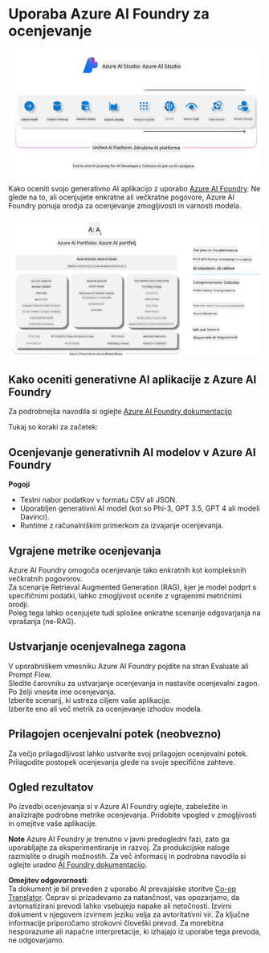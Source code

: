 <!--
CO_OP_TRANSLATOR_METADATA:
{
  "original_hash": "7b4235159486df4000e16b7b46ddfec3",
  "translation_date": "2025-07-16T22:34:20+00:00",
  "source_file": "md/01.Introduction/05/AIFoundry.md",
  "language_code": "sl"
}
-->
# **Uporaba Azure AI Foundry za ocenjevanje**

![aistudo](../../../../../translated_images/AIFoundry.9e0b513e999a1c5aa227e4c7028b5ff9a6cb712e6613c696705445ee4ca8f35d.sl.png)

Kako oceniti svojo generativno AI aplikacijo z uporabo [Azure AI Foundry](https://ai.azure.com?WT.mc_id=aiml-138114-kinfeylo). Ne glede na to, ali ocenjujete enkratne ali večkratne pogovore, Azure AI Foundry ponuja orodja za ocenjevanje zmogljivosti in varnosti modela.

![aistudo](../../../../../translated_images/AIPortfolio.69da59a8e1eaa70f2bab1836c11a69fc97e59f1b1b4154ce5e58bc589d278047.sl.png)

## Kako oceniti generativne AI aplikacije z Azure AI Foundry
Za podrobnejša navodila si oglejte [Azure AI Foundry dokumentacijo](https://learn.microsoft.com/azure/ai-studio/how-to/evaluate-generative-ai-app?WT.mc_id=aiml-138114-kinfeylo)

Tukaj so koraki za začetek:

## Ocenjevanje generativnih AI modelov v Azure AI Foundry

**Pogoji**

- Testni nabor podatkov v formatu CSV ali JSON.
- Uporabljen generativni AI model (kot so Phi-3, GPT 3.5, GPT 4 ali modeli Davinci).
- Runtime z računalniškim primerkom za izvajanje ocenjevanja.

## Vgrajene metrike ocenjevanja

Azure AI Foundry omogoča ocenjevanje tako enkratnih kot kompleksnih večkratnih pogovorov.  
Za scenarije Retrieval Augmented Generation (RAG), kjer je model podprt s specifičnimi podatki, lahko zmogljivost ocenite z vgrajenimi metričnimi orodji.  
Poleg tega lahko ocenjujete tudi splošne enkratne scenarije odgovarjanja na vprašanja (ne-RAG).

## Ustvarjanje ocenjevalnega zagona

V uporabniškem vmesniku Azure AI Foundry pojdite na stran Evaluate ali Prompt Flow.  
Sledite čarovniku za ustvarjanje ocenjevanja in nastavite ocenjevalni zagon. Po želji vnesite ime ocenjevanja.  
Izberite scenarij, ki ustreza ciljem vaše aplikacije.  
Izberite eno ali več metrik za ocenjevanje izhodov modela.

## Prilagojen ocenjevalni potek (neobvezno)

Za večjo prilagodljivost lahko ustvarite svoj prilagojen ocenjevalni potek. Prilagodite postopek ocenjevanja glede na svoje specifične zahteve.

## Ogled rezultatov

Po izvedbi ocenjevanja si v Azure AI Foundry oglejte, zabeležite in analizirajte podrobne metrike ocenjevanja. Pridobite vpogled v zmogljivosti in omejitve vaše aplikacije.

**Note** Azure AI Foundry je trenutno v javni predogledni fazi, zato ga uporabljajte za eksperimentiranje in razvoj. Za produkcijske naloge razmislite o drugih možnostih. Za več informacij in podrobna navodila si oglejte uradno [AI Foundry dokumentacijo](https://learn.microsoft.com/azure/ai-studio/?WT.mc_id=aiml-138114-kinfeylo).

**Omejitev odgovornosti**:  
Ta dokument je bil preveden z uporabo AI prevajalske storitve [Co-op Translator](https://github.com/Azure/co-op-translator). Čeprav si prizadevamo za natančnost, vas opozarjamo, da avtomatizirani prevodi lahko vsebujejo napake ali netočnosti. Izvirni dokument v njegovem izvirnem jeziku velja za avtoritativni vir. Za ključne informacije priporočamo strokovni človeški prevod. Za morebitna nesporazume ali napačne interpretacije, ki izhajajo iz uporabe tega prevoda, ne odgovarjamo.